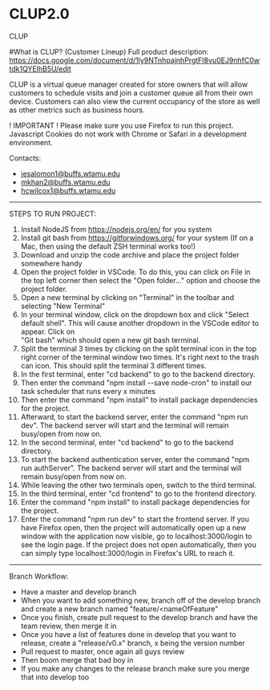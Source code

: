 # CLUP2.0
CLUP

#What is CLUP? (Customer Lineup)
Full product description: https://docs.google.com/document/d/1ly9NTnhpajnhPrgtFI8vu0EJ9nhfC0wtdk1QYEIhB5U/edit

CLUP is a virtual queue manager created for store owners that will allow customers to schedule visits and join a customer queue all from their own device.
Customers can also view the current occupancy of the store as well as other metrics such as business hours.

! IMPORTANT !
Please make sure you use Firefox to run this project.
Javascript Cookies do not work with Chrome or Safari in a development environment.


Contacts:
- jesalomon1@buffs.wtamu.edu
- mkhan2@buffs.wtamu.edu
- hcwilcox1@buffs.wtamu.edu


________________________________________________________________________________________________________________________________________________________________

STEPS TO RUN PROJECT:

1.  Install NodeJS from https://nodejs.org/en/ for you system
2.  Install git bash from https://gitforwindows.org/ for your system (If on a Mac, then using the default ZSH terminal works too!)
3.  Download and unzip the code archive and place the project folder somewhere handy
4.  Open the project folder in VSCode. To do this, you can click on File in the top left corner then select the "Open folder..." option and choose the project
    folder.
5.  Open a new terminal by clicking on "Terminal" in the toolbar and selecting "New Terminal"
6.  In your terminal window, click on the dropdown box and click "Select default shell". This will cause another dropdown in the VSCode editor to appear. Click on     
    "Git bash" which should open a new git bash terminal.
7.  Split the terminal 3 times by clicking on the split terminal icon in the top right corner of the terminal window two times. It's right next to the trash can icon. This should split the terminal 3 different times. 
8.  In the first terminal, enter "cd backend" to go to the backend directory.
9.  Then enter the command "npm install --save node-cron" to install our task scheduler that runs every x minutes
10.  Then enter the command "npm install" to install package dependencies for the project.
11. Afterward, to start the backend server, enter the command "npm run dev". The backend server will start and the terminal will remain busy/open from now on.
12.  In the second terminal, enter "cd backend" to go to the backend directory.
13. To start the backend authentication server, enter the command "npm run authServer". The backend server will start and the terminal will remain busy/open from now on.
14. While leaving the other two terminals open, switch to the third terminal.
15. In the third terminal, enter "cd frontend" to go to the frontend directory.
16. Enter the command "npm install" to install package dependencies for the project.
17. Enter the command "npm run dev" to start the frontend server. If you have Firefox open, then the project will automatically open up a new 
    window with the application now visible, go to localhost:3000/login to see the login page. If the project does not open automatically, then you can simply type localhost:3000/login in Firefox's URL to reach
    it.

________________________________________________________________________________________________________________________________________________________________



Branch Workflow:
- Have a master and develop branch
- When you want to add something new, branch off of the develop branch and create a new branch named "feature/<nameOfFeature"
- Once you finish,  create pull request to the develop branch and have the team review, 
   then merge it in
- Once you have a list of features done in develop that you want to release, create a 
   "release/v0.x" branch, x being the version number
- Pull request to master, once again all guys review
- Then boom merge that bad boy in
- If you make any changes to the release branch make sure you merge that into develop too

